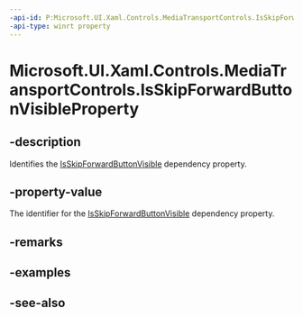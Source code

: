 ```yaml
---
-api-id: P:Microsoft.UI.Xaml.Controls.MediaTransportControls.IsSkipForwardButtonVisibleProperty
-api-type: winrt property
---
```


<!-- Property syntax
public Windows.UI.Xaml.DependencyProperty IsSkipForwardButtonVisibleProperty { get; }
-->

# Microsoft.UI.Xaml.Controls.MediaTransportControls.IsSkipForwardButtonVisibleProperty

## -description
Identifies the [IsSkipForwardButtonVisible](mediatransportcontrols_isskipforwardbuttonvisible.md) dependency property.

## -property-value
The identifier for the [IsSkipForwardButtonVisible](mediatransportcontrols_isskipforwardbuttonvisible.md) dependency property.

## -remarks

## -examples

## -see-also
